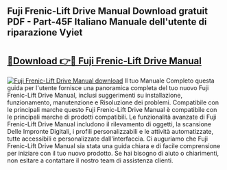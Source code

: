 ## Fuji Frenic-Lift Drive Manual Download gratuit PDF - Part-45F Italiano Manuale dell'utente di riparazione Vyiet

# <h2><a href="http://dfe7qve.blite.top/?on=Fuji+Frenic-Lift+Drive+Manual">🔗Download 👉🔴 Fuji Frenic-Lift Drive Manual</a></h2>

[![Fuji Frenic-Lift Drive Manual download](https://i.imgur.com/lujVjoI.png)](http://dfe7qve.blite.top/?on=Fuji+Frenic-Lift+Drive+Manual)
Il tuo Manuale Completo questa guida per l'utente fornisce una panoramica completa del tuo nuovo Fuji Frenic-Lift Drive Manual, inclusi suggerimenti su installazione, funzionamento, manutenzione e Risoluzione dei problemi. Compatibile con le principali marche questo Fuji Frenic-Lift Drive Manual è compatibile con le principali marche di prodotti compatibili. Le funzionalità avanzate di Fuji Frenic-Lift Drive Manual includono il rilevamento di oggetti, la scansione Delle Impronte Digitali, i profili personalizzabili e le attività automatizzate, tutte accessibili e personalizzate dall'interfaccia. Ci auguriamo che Fuji Frenic-Lift Drive Manual sia stata una guida chiara e di facile comprensione per iniziare con il tuo nuovo prodotto. Se hai bisogno di aiuto o chiarimenti, non esitare a contattare il nostro team di assistenza clienti.
